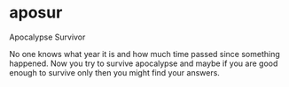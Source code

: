 # aposur
Apocalypse Survivor

No one knows what year it is and how much time passed since something happened. Now you try to survive apocalypse and maybe if you are good enough to survive only then you might find your answers.
